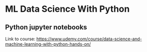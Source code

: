 # ML Data Science With Python
## Python jupyter notebooks

Link to course: 
https://www.udemy.com/course/data-science-and-machine-learning-with-python-hands-on/
